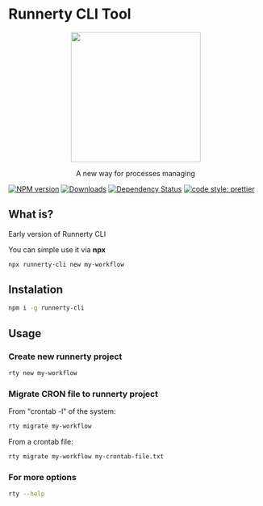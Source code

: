 # Runnerty CLI Tool

<p align="center">
  <a href="http://runnerty.io">
    <img height="257" src="https://runnerty.io/assets/header/logo-stroked.png">
  </a>
  <p align="center">A new way for processes managing</p>
</p>

[![NPM version][npm-image]][npm-url] [![Downloads][downloads-image]][npm-url] [![Dependency Status][david-badge]][david-badge-url]
<a href="#badge">
<img alt="code style: prettier" src="https://img.shields.io/badge/code_style-prettier-ff69b4.svg">
</a>

[downloads-image]: https://img.shields.io/npm/dm/runnerty-cli.svg
[npm-url]: https://www.npmjs.com/package/runnerty-cli
[npm-image]: https://img.shields.io/npm/v/runnerty-cli.svg
[david-badge]: https://david-dm.org/runnerty/runnerty-cli.svg
[david-badge-url]: https://david-dm.org/runnerty/runnerty-cli

## What is?

Early version of Runnerty CLI

You can simple use it via **npx**

```bash
npx runnerty-cli new my-workflow
```

## Instalation

```bash
npm i -g runnerty-cli
```

## Usage

### Create new runnerty project

```bash
rty new my-workflow
```

### Migrate CRON file to runnerty project

From "crontab -l" of the system:
```bash
rty migrate my-workflow 
```

From a crontab file:
```bash
rty migrate my-workflow my-crontab-file.txt
```

### For more options

```bash
rty --help
```

[runnerty]: http://www.runnerty.io
